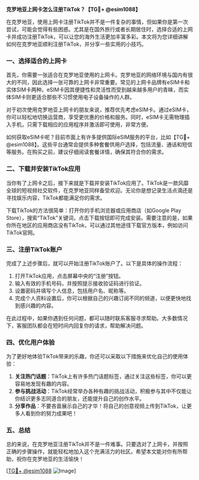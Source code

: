 **克罗地亚上网卡怎么注册TikTok？【TG💪+ @esim1088】**

在克罗地亚，使用上网卡注册TikTok并不是一件复杂的事情，但如果你是第一次尝试，可能会觉得有些困惑。尤其是在国外旅行或者长期居住时，选择合适的上网卡并成功注册TikTok，可以让您的海外生活更加丰富多彩。本文将为您详细讲解如何在克罗地亚顺利注册TikTok，并分享一些实用的小技巧。

### 一、选择适合的上网卡

首先，你需要一张适合在克罗地亚使用的上网卡。克罗地亚的网络环境与国内有很大的不同，因此选择一张可靠的上网卡非常重要。常见的上网卡品牌有eSIM卡和实体SIM卡两种。eSIM卡因其便捷性和灵活性而受到越来越多用户的青睐，而实体SIM卡则更适合那些不习惯使用电子设备操作的人群。

对于初次使用克罗地亚上网卡的朋友来说，推荐优先考虑eSIM卡。通过eSIM卡，你可以轻松地切换运营商，享受更优惠的价格和服务。同时，eSIM卡无需物理插入手机，只需下载相应的应用程序并激活即可使用，非常方便。

如何获取eSIM卡呢？目前市面上有许多提供国际eSIM服务的平台，比如【TG💪+ @esim1088】。这些平台通常会提供多种套餐供用户选择，包括流量、通话和短信等服务。在购买之前，建议仔细阅读套餐详情，确保其符合你的需求。

### 二、下载并安装TikTok应用

当你有了上网卡之后，接下来就是下载并安装TikTok应用了。TikTok是一款风靡全球的短视频社交软件，在克罗地亚同样备受欢迎。无论你是想记录生活点滴还是寻找娱乐内容，TikTok都能满足你的需求。

下载TikTok的方法很简单：打开你的手机浏览器或应用商店（如Google Play Store），搜索“TikTok”关键词，点击下载按钮即可完成安装。需要注意的是，如果你所在地区的应用商店没有TikTok，可以通过其他途径下载官方版本，例如访问TikTok官网。

### 三、注册TikTok账户

完成了上述步骤后，就可以开始注册TikTok账户了。以下是具体的操作流程：

1. 打开TikTok应用，点击屏幕中央的“注册”按钮。
2. 输入有效的手机号码，并按照提示接收验证码进行验证。
3. 设置密码并填写个人信息，包括用户名、昵称等。
4. 完成个人资料设置后，你可以根据自己的兴趣订阅不同的频道，以便更快地找到感兴趣的内容。

在此过程中，如果你遇到任何问题，都可以随时联系客服寻求帮助。大多数情况下，客服团队都会在短时间内回复你的请求，帮助解决问题。

### 四、优化用户体验

为了更好地体验TikTok带来的乐趣，你还可以采取以下措施来优化自己的使用体验：

1. **关注热门话题**：TikTok上有许多热门话题标签，通过关注这些标签，你可以更容易地发现有趣的内容。
2. **参与挑战活动**：TikTok经常举办各种有趣的挑战活动，积极参与其中不仅能让你结识更多志同道合的朋友，还能提升自己的创作水平。
3. **分享作品**：不要吝啬展示自己的才华！将自己的创意视频上传到TikTok，让更多人看到你的努力成果吧！

### 五、总结

总的来说，在克罗地亚注册TikTok并不是一件难事。只要选对了上网卡，并按照正确的步骤操作，就能轻松地加入这个充满活力的社区。希望本文能对你有所帮助，祝你在克罗地亚的生活愉快！

[[TG💪+ @esim1088](https://t.me/s/esim1088) ![Image](https://i.postimg.cc/4NQfJmqS/Snipaste-2025-05-13-00-14-12.png)]